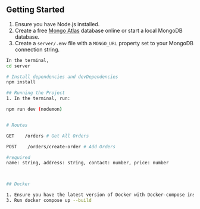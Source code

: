 ## Getting Started

1. Ensure you have Node.js installed.
2. Create a free [Mongo Atlas](https://www.mongodb.com/atlas/database) database online or start a local MongoDB database.
3. Create a `server/.env` file with a `MONGO_URL` property set to your MongoDB connection string.

```bash
In the terminal,
cd server

# Install dependencies and devDependencies
npm install

## Running the Project
1. In the terminal, run:

npm run dev (nodemon)


# Routes

GET    /orders # Get All Orders

POST    /orders/create-order # Add Orders

#required
name: string, address: string, contact: number, price: number



## Docker

1. Ensure you have the latest version of Docker with Docker-compose installed
3. Run docker compose up --build
```
